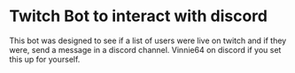 # Twitch Bot to interact with discord
  This bot was designed to see if a list of users were live on twitch and if they were, send a message in a discord channel. 
  Vinnie64 on discord if you set this up for yourself.
  
